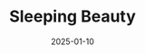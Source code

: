 ---
title: "Sleeping Beauty"
date: "2025-01-10"  # Use ISO format YYYY-MM-DD
year: "2025"
webDate: "January 2025"
location: "Iveshead Theatre"
roles: "Lighting Designer, Lighting Programmer, Lighting Board Operatore, Lighting Technician"
images:
  - "/photos/shows/2025-sleepingBeauty/photo1.jpg"
  - "/photos/shows/2025-sleepingBeauty/photo2.png"
  - "/photos/shows/2025-sleepingBeauty/photo3.png"
  - "/photos/shows/2025-sleepingBeauty/photo4.png"
  - "/photos/shows/2025-sleepingBeauty/photo5.png"
  - "/photos/shows/2025-sleepingBeauty/photo6.png"
  - "/photos/shows/2025-sleepingBeauty/photo7.jpeg"
  - "/photos/shows/2025-sleepingBeauty/photo8.jpeg"
  - "/photos/shows/2025-sleepingBeauty/photo9.jpeg"
  - "/photos/shows/2025-sleepingBeauty/photo10.jpeg"
---